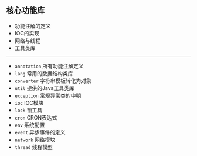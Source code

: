 
## 核心功能库

- 功能注解的定义
- IOC的实现
- 网络与线程
- 工具类库

---

- `annotation` 所有功能注解定义
- `lang` 常用的数据结构类库
- `converter` 字符串模板转化为对象
- `util` 提供的Java工具类库
- `exception` 常规异常类的申明
- `ioc` IOC模块
- `lock` 锁工具
- `cron` CRON表达式
- `env` 系统配置
- `event` 异步事件的定义
- `network` 网络模块
- `thread` 线程模型